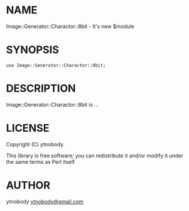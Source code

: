 # NAME

Image::Generator::Charactor::8bit - It's new $module

# SYNOPSIS

    use Image::Generator::Charactor::8bit;

# DESCRIPTION

Image::Generator::Charactor::8bit is ...

# LICENSE

Copyright (C) ytnobody.

This library is free software; you can redistribute it and/or modify
it under the same terms as Perl itself.

# AUTHOR

ytnobody <ytnobody@gmail.com>
